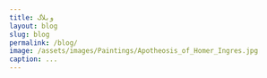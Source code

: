 ```yaml
---
title: وبلاگ
layout: blog
slug: blog
permalink: /blog/
image: /assets/images/Paintings/Apotheosis_of_Homer_Ingres.jpg
caption: ...
---
```


